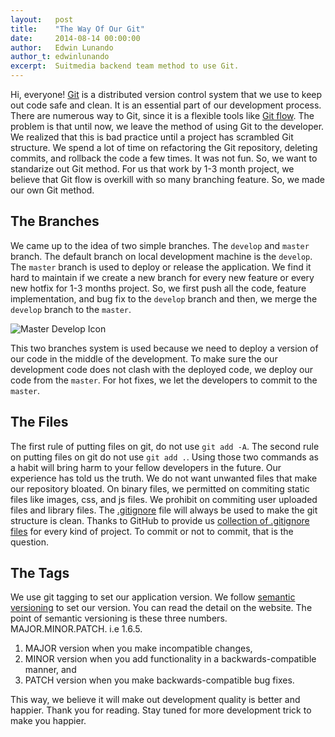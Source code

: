 ```yaml
---
layout:   post
title:    "The Way Of Our Git"
date:     2014-08-14 00:00:00
author:   Edwin Lunando
author_t: edwinlunando
excerpt:  Suitmedia backend team method to use Git.
---
```


Hi, everyone! [Git][git] is a distributed version control system that we use to keep out code safe and clean. It is an essential part of our development process. There are numerous way to Git, since it is a flexible tools like [Git flow][git-flow]. The problem is that until now, we leave the method of using Git to the developer. We realized that this is bad practice until a project has scrambled Git structure. We spend a lot of time on refactoring the Git repository, deleting commits, and rollback the code a few times. It was not fun. So, we want to standarize out Git method. For us that work by 1-3 month project, we believe that Git flow is overkill with so many branching feature. So, we made our own Git method.

## The Branches ##

We came up to the idea of two simple branches. The `develop` and `master` branch. The default branch on local development machine is the `develop`. The `master` branch is used to deploy or release the application. We find it hard to maintain if we create a new branch for every new feature or every new hotfix for 1-3 months project. So, we first push all the code, feature implementation, and bug fix to the `develop` branch and then, we merge the `develop` branch to the `master`.

![Master Develop Icon][master-develop]

This two branches system is used because we need to deploy a version of our code in the middle of the development. To make sure the our development code does not clash with the deployed code, we deploy our code from the `master`. For hot fixes, we let the developers to commit to the `master`.

## The Files ##

The first rule of putting files on git, do not use `git add -A`. The second rule on putting files on git do not use `git add .`. Using those two commands as a habit will bring harm to your fellow developers in the future. Our experience has told us the truth. We do not want unwanted files that make our repository bloated. On binary files, we permitted on commiting static files like images, css, and js files. We prohibit on commiting user uploaded files and library files. The [.gitignore][gitignore] file will always be used to make the git structure is clean. Thanks to GitHub to provide us [collection of .gitignore files][github-gitignore] for every kind of project. To commit or not to commit, that is the question.

## The Tags ##

We use git tagging to set our application version. We follow [semantic versioning][semver] to set our version. You can read the detail on the website. The point of semantic versioning is these three numbers. MAJOR.MINOR.PATCH. i.e 1.6.5.

1. MAJOR version when you make incompatible changes,
2. MINOR version when you add functionality in a backwards-compatible manner, and
3. PATCH version when you make backwards-compatible bug fixes.

This way, we believe it will make out development quality is better and happier. Thank you for reading. Stay tuned for more development trick to make you happier.

[git]: http://git-scm.com/
[git-flow]: http://nvie.com/posts/a-successful-git-branching-model/
[master-develop]: http://nvie.com/img/2009/12/bm002.png
[gitignore]: http://git-scm.com/docs/gitignore
[github-gitignore]: https://github.com/github/gitignore
[semver]: http://semver.org/
